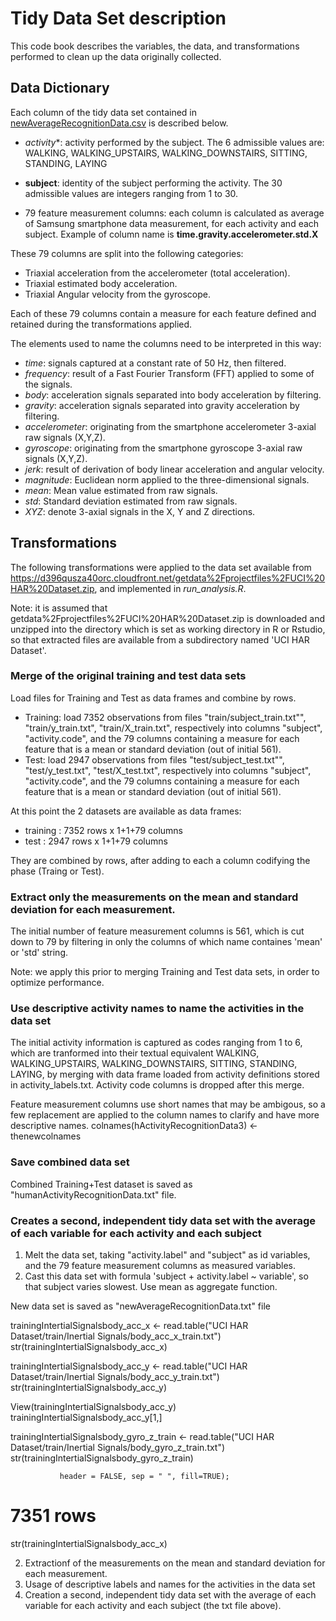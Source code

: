 # Tidy Data Set description

This code book describes the variables, the data, and transformations  performed to clean up the data originally collected.

## Data Dictionary

Each column of the tidy data set contained in [newAverageRecognitionData.csv](https://github.com/rljc/SamSungDataClean/blob/master/newAverageRecognitionData.csv) is described below.

- *activity**: activity performed by the subject. The 6 admissible values are:
WALKING, WALKING_UPSTAIRS, WALKING_DOWNSTAIRS, SITTING, STANDING, LAYING

- **subject**: identity of the subject performing the activity. The 30 admissible values are integers ranging from 1 to 30.

- 79 feature measurement columns: each column is calculated as average of Samsung smartphone data measurement, for each activity and each subject. Example of column name is **time.gravity.accelerometer.std.X**

These 79 columns are split into the following categories:

- Triaxial acceleration from the accelerometer (total acceleration).
- Triaxial estimated body acceleration.
- Triaxial Angular velocity from the gyroscope. 

Each of these 79 columns contain a measure for each feature defined and retained during the transformations applied.

The elements used to name the columns need to be interpreted in this way:
- *time*: signals captured at a constant rate of 50 Hz, then filtered.
- *frequency*: result of a Fast Fourier Transform (FFT) applied to some of the signals.
- *body*: acceleration signals separated into body acceleration by filtering.
- *gravity*: acceleration signals separated into gravity acceleration by filtering.
- *accelerometer*: originating from the smartphone accelerometer 3-axial raw signals (X,Y,Z).
- *gyroscope*: originating from the smartphone gyroscope 3-axial raw signals (X,Y,Z).
- *jerk*: result of derivation of body linear acceleration and angular velocity.
- *magnitude*: Euclidean norm applied to the three-dimensional signals.
- *mean*: Mean value estimated from raw signals.
- *std*: Standard deviation estimated from raw signals.
- *XYZ*: denote 3-axial signals in the X, Y and Z directions.

## Transformations

The following transformations were applied to the data set available from https://d396qusza40orc.cloudfront.net/getdata%2Fprojectfiles%2FUCI%20HAR%20Dataset.zip, and implemented in *run_analysis.R*.

Note: it is assumed that getdata%2Fprojectfiles%2FUCI%20HAR%20Dataset.zip is downloaded and unzipped into the directory which is set as working directory in R or Rstudio, so that extracted files are available from a subdirectory named 'UCI HAR Dataset'.

### Merge of the original training and test data sets

Load files for Training and Test as data frames and combine by rows.

- Training: load 7352 observations from files "train/subject_train.txt"", "train/y_train.txt", "train/X_train.txt", respectively into columns "subject", "activity.code", and the 79 columns 
containing a measure for each feature that is a mean or standard deviation (out of initial 561).
- Test: load 2947 observations from files "test/subject_test.txt"", "test/y_test.txt", "test/X_test.txt", respectively into columns "subject", "activity.code", and the 79 columns 
containing a measure for each feature that is a mean or standard deviation (out of initial 561).


At this point the 2 datasets are available as data frames:
- training :  7352 rows x 1+1+79 columns
- test     :  2947 rows x 1+1+79 columns

They are combined by rows, after adding to each a column codifying the phase (Traing or Test).

### Extract only the measurements on the mean and standard deviation for each measurement. 

The initial number of feature measurement columns is 561, which is cut down to 79 by filtering in only the columns of which name containes 'mean' or 'std' string.

Note: we apply this prior to merging Training and Test data sets, in order to optimize performance.

### Use descriptive activity names to name the activities in the data set

The initial activity information is captured as codes ranging from 1 to 6, which are tranformed into their textual equivalent WALKING, WALKING_UPSTAIRS, WALKING_DOWNSTAIRS, SITTING, STANDING, LAYING, by merging with data frame loaded from activity definitions stored in activity_labels.txt. Activity code columns is dropped after this merge.

Feature measurement columns use short names that may be ambigous, so a few replacement are applied to the column names to clarify and have more descriptive names.
colnames(hActivityRecognitionData3) <- thenewcolnames

### Save combined data set

Combined Training+Test dataset is saved as "humanActivityRecognitionData.txt" file.

### Creates a second, independent tidy data set with the average of each variable for each activity and each subject

1. Melt the data set, taking "activity.label" and "subject" as id variables, and the 79 feature measurement columns as  measured variables.
2. Cast this data set with formula 'subject + activity.label ~ variable', so that subject varies slowest. Use mean as aggregate function.

New data set is saved as "newAverageRecognitionData.txt" file

trainingIntertialSignalsbody_acc_x <- 
    read.table("UCI HAR Dataset/train/Inertial Signals/body_acc_x_train.txt")
str(trainingIntertialSignalsbody_acc_x)

trainingIntertialSignalsbody_acc_y <- 
    read.table("UCI HAR Dataset/train/Inertial Signals/body_acc_y_train.txt")
str(trainingIntertialSignalsbody_acc_y)

View(trainingIntertialSignalsbody_acc_y)
trainingIntertialSignalsbody_acc_y[1,]

trainingIntertialSignalsbody_gyro_z_train <- 
    read.table("UCI HAR Dataset/train/Inertial Signals/body_gyro_z_train.txt")
str(trainingIntertialSignalsbody_gyro_z_train)


               header = FALSE, sep = " ", fill=TRUE); 
# 7351 rows
str(trainingIntertialSignalsbody_acc_x)






2. Extractionf of the measurements on the mean and standard deviation for each measurement.
3. Usage of descriptive labels and names for the activities in the data set
4. Creation a second, independent tidy data set with the average of each variable for each activity and each subject (the txt file above).
